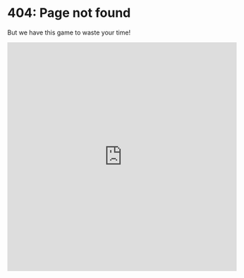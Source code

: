 # 404: Page not found

But we have this game to waste your time!

<iframe id='404-game' src="https://html5.coconauts.net/snake/" width="520" height="520" scrolling="none" frameborder="0"></iframe>
